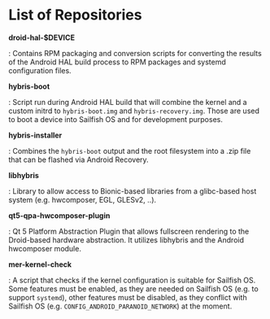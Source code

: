 # List of Repositories

**droid-hal-\$DEVICE**

:   Contains RPM packaging and conversion scripts for converting the
    results of the Android HAL build process to RPM packages and systemd
    configuration files.

**hybris-boot**

:   Script run during Android HAL build that will combine the kernel and
    a custom initrd to `hybris-boot.img` and `hybris-recovery.img`.
    Those are used to boot a device into Sailfish OS and for development
    purposes.

**hybris-installer**

:   Combines the `hybris-boot` output and the root filesystem into a
    .zip file that can be flashed via Android Recovery.

**libhybris**

:   Library to allow access to Bionic-based libraries from a glibc-based
    host system (e.g. hwcomposer, EGL, GLESv2, ..).

**qt5-qpa-hwcomposer-plugin**

:   Qt 5 Platform Abstraction Plugin that allows fullscreen rendering to
    the Droid-based hardware abstraction. It utilizes libhybris and the
    Android hwcomposer module.

**mer-kernel-check**

:   A script that checks if the kernel configuration is suitable for
    Sailfish OS. Some features must be enabled, as they are needed on
    Sailfish OS (e.g. to support `systemd`), other features must be
    disabled, as they conflict with Sailfish OS (e.g.
    `CONFIG_ANDROID_PARANOID_NETWORK`) at the moment.
